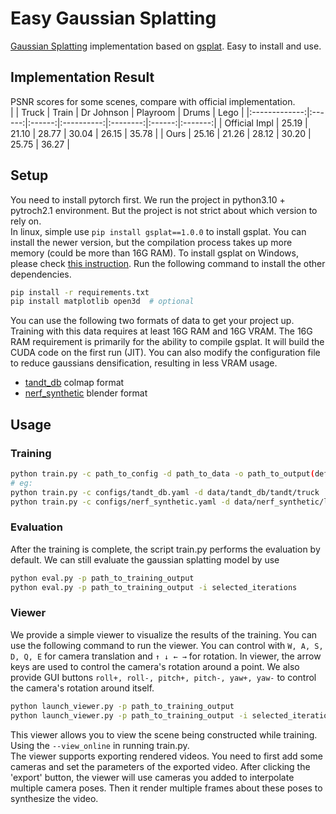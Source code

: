 # Easy Gaussian Splatting
[Gaussian Splatting](https://github.com/graphdeco-inria/gaussian-splatting) implementation based on [gsplat](https://github.com/nerfstudio-project/gsplat). Easy to install and use.  

## Implementation Result
PSNR scores for some scenes, compare with official implementation.  
|               | Truck  | Train  | Dr Johnson | Playroom | Drums  | Lego    |
|:-------------:|:------:|:------:|:----------:|:--------:|:------:|:-------:|
| Official Impl | 25.19  | 21.10  | 28.77      | 30.04    | 26.15  | 35.78   |
| Ours          | 25.16  | 21.26  | 28.12      | 30.20    | 25.75  | 36.27   |

## Setup
You need to install pytorch first. We run the project in python3.10 + pytroch2.1 environment. But the project is not strict about which version to rely on.  
In linux, simple use ```pip install gsplat==1.0.0``` to install gsplat. You can install the newer version, but the compilation process takes up more memory (could be more than 16G RAM). To install gsplat on Windows, please check [this instruction](https://github.com/nerfstudio-project/gsplat/blob/main/docs/INSTALL_WIN.md). Run the following command to install the other dependencies.  
```bash
pip install -r requirements.txt
pip install matplotlib open3d  # optional
```  
You can use the following two formats of data to get your project up. Training with this data requires at least 16G RAM and 16G VRAM. The 16G RAM requirement is primarily for the ability to compile gsplat. It will build the CUDA code on the first run (JIT). You can also modify the configuration file to reduce gaussians densification, resulting in less VRAM usage.  
- [tandt_db](https://repo-sam.inria.fr/fungraph/3d-gaussian-splatting/datasets/input/tandt_db.zip) colmap format  
- [nerf_synthetic](https://drive.google.com/drive/folders/1JDdLGDruGNXWnM1eqY1FNL9PlStjaKWi) blender format  

## Usage
### Training
```bash
python train.py -c path_to_config -d path_to_data -o path_to_output(default: ./output)
# eg:
python train.py -c configs/tandt_db.yaml -d data/tandt_db/tandt/truck
python train.py -c configs/nerf_synthetic.yaml -d data/nerf_synthetic/lego
```  
### Evaluation
After the training is complete, the script train.py performs the evaluation by default. We can still evaluate the gaussian splatting model by use  
```bash
python eval.py -p path_to_training_output
python eval.py -p path_to_training_output -i selected_iterations
```  
### Viewer
We provide a simple viewer to visualize the results of the training. You can use the following command to run the viewer. You can control with ```W, A, S, D, Q, E``` for camera translation and ```↑ ↓ ← →``` for rotation. In viewer, the arrow keys are used to control the camera's rotation around a point. We also provide GUI buttons ```roll+, roll-, pitch+, pitch-, yaw+, yaw-``` to control the camera's rotation around itself.  
```bash
python launch_viewer.py -p path_to_training_output
python launch_viewer.py -p path_to_training_output -i selected_iterations
```  
This viewer allows you to view the scene being constructed while training. Using the ```--view_online``` in running train.py.  
The viewer supports exporting rendered videos. You need to first add some cameras and set the parameters of the exported video. After clicking the 'export' button, the viewer will use cameras you added to interpolate multiple camera poses. Then it render multiple frames about these poses to synthesize the video.  
